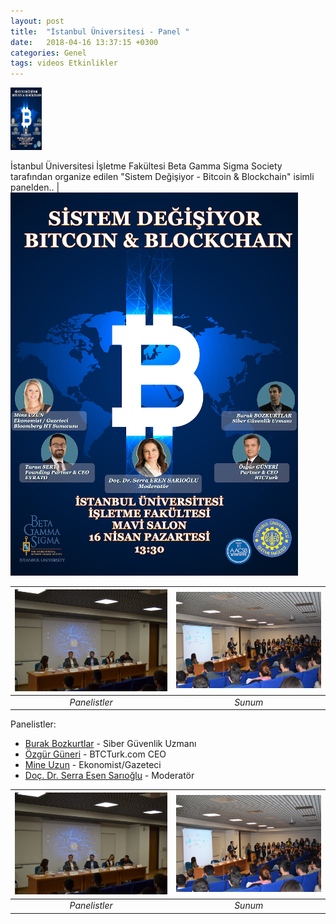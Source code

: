 ```yaml
---
layout: post
title:  "İstanbul Üniversitesi - Panel "
date:   2018-04-16 13:37:15 +0300
categories: Genel
tags: videos Etkinlikler
---
```


<img src="/assets/iu_blockchain_afis_v3.png" alt="iu Blockchain"
	title="IU Blockchain" width="50" height="100" />

İstanbul Üniversitesi İşletme Fakültesi Beta Gamma Sigma Society tarafından organize edilen "Sistem Değişiyor - Bitcoin & Blockchain" isimli panelden.. | ![](/assets/iu_blockchain_afis_v3.png)



 ![](/assets/DSC_0207_v2.JPG)           |  ![](/assets/DSC_0189_v2.JPG)
:-------------------------:|:-------------------------:
 *Panelistler*  |  *Sunum*

Panelistler: 
- [Burak Bozkurtlar](https://twitter.com/thegreywolves) - Siber Güvenlik Uzmanı
- [Özgür Güneri](https://twitter.com/guneriozgur) - BTCTurk.com CEO
- [Mine Uzun](https://twitter.com/mneuzunyol) - Ekonomist/Gazeteci
- [Doç. Dr. Serra Esen Sarıoğlu](https://tr.linkedin.com/in/serra-eren-sario%C4%9Flu-2a81376) - Moderatör




 ![](/assets/DSC_0207_v2.JPG)           |  ![](/assets/DSC_0189_v2.JPG)
:-------------------------:|:-------------------------:
 *Panelistler*  |  *Sunum*
